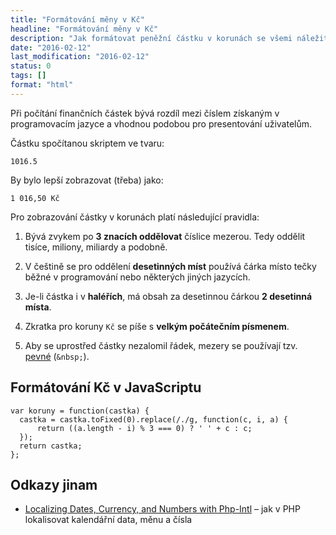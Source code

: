 ```yaml
---
title: "Formátování měny v Kč"
headline: "Formátování měny v Kč"
description: "Jak formátovat peněžní částku v korunách se všemi náležitostmi."
date: "2016-02-12"
last_modification: "2016-02-12"
status: 0
tags: []
format: "html"
---
```


<p>Při počítání finančních částek bývá rozdíl mezi číslem získaným v programovacím jazyce a vhodnou podobou pro presentování uživatelům.</p>


<p>Částku spočítanou skriptem ve tvaru:</p>

<pre><code>1016.5</code></pre>

<p>By bylo lepší zobrazovat (třeba) jako:</p>

<pre><code>1 016,50 Kč</code></pre>

<p>Pro zobrazování částky v korunách platí následující pravidla:</p>


<ol>
  <li>
    <p>Bývá zvykem po <b>3 znacích oddělovat</b> číslice mezerou. Tedy oddělit tisíce, miliony, miliardy a podobně.</p>
  </li>
  <li>
    <p>V češtině se pro oddělení <b>desetinných míst</b> používá čárka místo tečky běžné v programování nebo některých jiných jazycích.</p>
  </li>
  <li>
    <p>Je-li částka i v <b>haléřích</b>, má obsah za desetinnou čárkou <b>2 desetinná místa</b>.</p>
  </li>
  <li>
    <p>Zkratka pro koruny <code>Kč</code> se píše s <b>velkým počátečním písmenem</b>.</p>
  </li>
  <li>
    <p>Aby se uprostřed částky nezalomil řádek, mezery se používají tzv. <a href="/ceska-klavesnice#nbsp">pevné</a> (<code>&amp;nbsp;</code>).</p>
  </li>
</ol>

<h2 id="js">Formátování Kč v JavaScriptu</h2>


<pre><code>var koruny = function(castka) {
  castka = castka.toFixed(0).replace(/./g, function(c, i, a) {
      return ((a.length - i) % 3 === 0) ? ' ' + c : c;
  });
  return castka;
};</code></pre>


<h2 id="odkazy">Odkazy jinam</h2>

<ul>
  <li><a href="https://www.sitepoint.com/localizing-dates-currency-and-numbers-with-php-intl/">Localizing Dates, Currency, and Numbers with Php-Intl</a> – jak v PHP lokalisovat kalendářní data, měnu a čísla</li>
</ul>